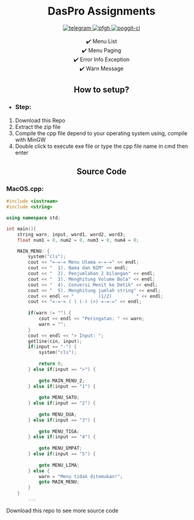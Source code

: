 <h1 align="center">DasPro Assignments</h1>

<div align="center">
	<a href="https://t.me/ItsMeAsada">
        <img src="https://img.shields.io/badge/Chat-Telegram-blue" alt="telegram">
    </a>
    <a href="https://github.com/Asadaaaaa">
        <img src="https://img.shields.io/badge/Profile-Github-lightgrey" alt="pfgh">
    </a>
    <a href="https://upi.edu">
        <img src="https://img.shields.io/badge/College-UPI-red" alt="poggit-ci">
    </a>
    <br><br>
    ✔️ Menu List
    <br>
    ✔️ Menu Paging
    <br>
    ✔️ Error Info Exception
    <br>
    ✔️ Warn Message
    <br>
    
</div>

<div align="center">
	<h2>How to setup?</h2>
</div>

 - <h3>Step:</h3>
 1. Download this Repo
 2. Extract the zip file
 3. Compile the cpp file depend to your operating system using, compile with MinGW
 4. Double click to execute exe file or type the cpp file name in cmd then enter

<div align="center">
	<h2>Source Code</h2>
</div>
<h3>MacOS.cpp:</h3>

```c++
#include <iostream>
#include <string>

using namespace std;

int main(){
	string warn, input, word1, word2, word3;
	float num1 = 0, num2 = 0, num3 = 0, num4 = 0;

	MAIN_MENU: {
		system("cls");
		cout << "=-=-= Menu Utama =-=-=" << endl;
		cout << "  1). Nama dan NIM" << endl;
		cout << "  2). Penjumlahan 2 bilangan" << endl;
		cout << "  3). Menghitung Volume Bola" << endl;
		cout << "  4). Conversi Menit ke Detik" << endl;
		cout << "  5). Menghitung jumlah string" << endl;
		cout << endl << "         (1/2)         " << endl;
		cout << "=-=-= ( ) (-) (>) =-=-=" << endl;
		
		if(warn != "") {
			cout << endl << "Peringatan: " << warn;
			warn = "";
		}
		cout << endl << "> Input: ";
		getline(cin, input);
		if(input == "-") {
			system("cls");
			
			return 0;
		} else if(input == ">") {
			
			goto MAIN_MENU_2;
		} else if(input == "1") {
			
			goto MENU_SATU;
		} else if(input == "2") {
			
			goto MENU_DUA;
		} else if(input == "3") {
			
			goto MENU_TIGA;
		} else if(input == "4") {
			
			goto MENU_EMPAT;
		} else if(input == "5") {
			
			goto MENU_LIMA;
		} else {
			warn = "Menu tidak ditemukan!";
			goto MAIN_MENU;
		}
	}
        ...
```
<p>Download this repo to see more source code</p>
